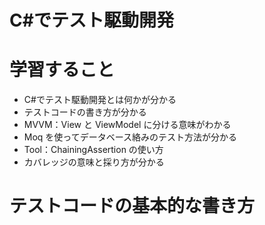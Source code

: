 # C#でテスト駆動開発

# 学習すること

- C#でテスト駆動開発とは何かが分かる
- テストコードの書き方が分かる
- MVVM：View と ViewModel に分ける意味がわかる
- Moq を使ってデータベース絡みのテスト方法が分かる
- Tool：ChainingAssertion の使い方
- カバレッジの意味と採り方が分かる

# テストコードの基本的な書き方

